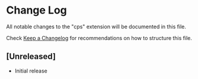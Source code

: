 # Change Log

All notable changes to the "cps" extension will be documented in this file.

Check [Keep a Changelog](http://keepachangelog.com/) for recommendations on how to structure this file.

## [Unreleased]

- Initial release